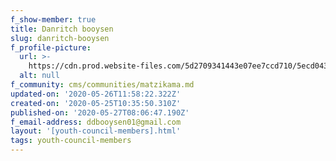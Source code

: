```yaml
---
f_show-member: true
title: Danritch booysen
slug: danritch-booysen
f_profile-picture:
  url: >-
    https://cdn.prod.website-files.com/5d2709341443e07ee7ccd710/5ecd04358bcf2cc509101cce_WhatsApp%20Image%202020-05-13%20at%2012.49.14.jpeg
  alt: null
f_community: cms/communities/matzikama.md
updated-on: '2020-05-26T11:58:22.322Z'
created-on: '2020-05-25T10:35:50.310Z'
published-on: '2020-05-27T08:06:47.190Z'
f_email-address: ddbooysen01@gmail.com
layout: '[youth-council-members].html'
tags: youth-council-members
---
```



